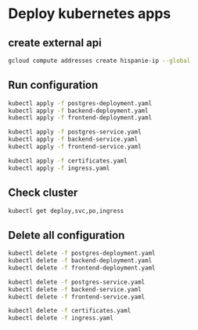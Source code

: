 # Deploy kubernetes apps

## create external api

```bash
gcloud compute addresses create hispanie-ip --global
```

## Run configuration

```bash
kubectl apply -f postgres-deployment.yaml
kubectl apply -f backend-deployment.yaml
kubectl apply -f frontend-deployment.yaml

kubectl apply -f postgres-service.yaml
kubectl apply -f backend-service.yaml
kubectl apply -f frontend-service.yaml

kubectl apply -f certificates.yaml
kubectl apply -f ingress.yaml
```

## Check cluster

```bash
kubectl get deploy,svc,po,ingress
```

## Delete all configuration

```bash
kubectl delete -f postgres-deployment.yaml
kubectl delete -f backend-deployment.yaml
kubectl delete -f frontend-deployment.yaml

kubectl delete -f postgres-service.yaml
kubectl delete -f backend-service.yaml
kubectl delete -f frontend-service.yaml

kubectl delete -f certificates.yaml
kubectl delete -f ingress.yaml
```
